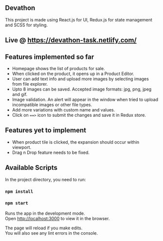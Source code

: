 ## Devathon

This project is made using React.js for UI, Redux.js for state management and SCSS for styling.

## Live @ https://devathon-task.netlify.com/

## Features implemented so far

* Homepage shows the list of products for sale.
* When clicked on the product, it opens up in a Product Editor.
* User can add text info and upload more images by selecting images from file explorer.
* Upto 8 images can be saved. Accepted image formats: jpg, png, jpeg and gif. 
* Image validation. An alert will appear in the window when tried to upload incompatible images or other file types.
* Add more variations with custom name and values.
* Click on `==>` icon to submit the changes and save it in Redux store.


## Features yet to implement

* When product tile is clicked, the expansion should occur within viewport.
* Drag n Drop feature needs to be fixed.

## Available Scripts

In the project directory, you need to run:

### `npm install`
### `npm start`

Runs the app in the development mode.<br>
Open [http://localhost:3000](http://localhost:3000) to view it in the browser.

The page will reload if you make edits.<br>
You will also see any lint errors in the console.
